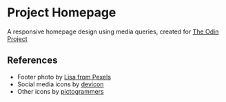 # Project Homepage

A responsive homepage design using media queries, created for [The Odin Project](https://www.theodinproject.com/lessons/node-path-advanced-html-and-css-homepage)

## References

- Footer photo by [Lisa from Pexels](https://www.pexels.com/photo/photo-of-a-smiley-face-2935956/)
- Social media icons by [devicon](https://devicon.dev/)
- Other icons by [pictogrammers](https://pictogrammers.com/library/mdi/)
